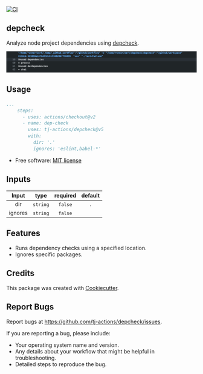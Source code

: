 [![CI](https://github.com/tj-actions/depcheck/workflows/CI/badge.svg)](https://github.com/tj-actions/depcheck/actions?query=workflow%3ACI)

depcheck
--------

Analyze node project dependencies using [depcheck](https://github.com/depcheck/depcheck).

![sample](./sample.png)

Usage
-----

```yaml
...
    steps:
      - uses: actions/checkout@v2
      - name: dep-check
        uses: tj-actions/depcheck@v5
        with:
          dir: '.'
          ignores: 'eslint,babel-*'
```

* Free software: [MIT license](LICENSE)



Inputs
------

|   Input        |    type     |  required     |  default             |
|:-------------:|:-----------:|:-------------:|:---------------------:|
| dir           |  `string`     |    `false`    | `.`                 |
| ignores       |  `string`     |    `false`    |                     |


Features
--------
* Runs dependency checks using a specified location.
* Ignores specific packages.

Credits
-------

This package was created with [Cookiecutter](https://github.com/cookiecutter/cookiecutter).



Report Bugs
-----------

Report bugs at https://github.com/tj-actions/depcheck/issues.

If you are reporting a bug, please include:

* Your operating system name and version.
* Any details about your workflow that might be helpful in troubleshooting.
* Detailed steps to reproduce the bug.
